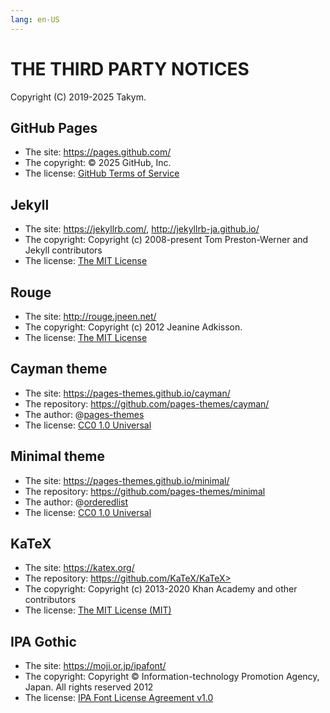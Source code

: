 ```yaml
---
lang: en-US
---
```

# THE THIRD PARTY NOTICES
Copyright (C) 2019-2025 Takym.

## GitHub Pages
* The site: <https://pages.github.com/>
* The copyright: &copy; 2025 GitHub, Inc.
* The license: [GitHub Terms of Service](https://help.github.com/en/articles/github-terms-of-service)

## Jekyll
* The site: <https://jekyllrb.com/>, <http://jekyllrb-ja.github.io/>
* The copyright: Copyright (c) 2008-present Tom Preston-Werner and Jekyll contributors
* The license: [The MIT License](https://github.com/jekyll/jekyll/blob/master/LICENSE)

## Rouge
* The site: <http://rouge.jneen.net/>
* The copyright: Copyright (c) 2012 Jeanine Adkisson.
* The license: [The MIT License](https://github.com/rouge-ruby/rouge/blob/master/LICENSE)

## Cayman theme
* The site: <https://pages-themes.github.io/cayman/>
* The repository: <https://github.com/pages-themes/cayman/>
* The author: @[pages-themes](https://github.com/pages-themes)
* The license: [CC0 1.0 Universal](https://github.com/pages-themes/cayman/blob/master/LICENSE)

## Minimal theme
* The site: <https://pages-themes.github.io/minimal/>
* The repository: <https://github.com/pages-themes/minimal>
* The author: @[orderedlist](https://github.com/orderedlist)
* The license: [CC0 1.0 Universal](https://github.com/pages-themes/minimal/blob/master/LICENSE)

## KaTeX
* The site: <https://katex.org/>
* The repository: https://github.com/KaTeX/KaTeX>
* The copyright: Copyright (c) 2013-2020 Khan Academy and other contributors
* The license: [The MIT License (MIT)](https://github.com/KaTeX/KaTeX/blob/main/LICENSE)

## IPA Gothic
* The site: <https://moji.or.jp/ipafont/>
* The copyright: Copyright &copy; Information-technology Promotion Agency, Japan. All rights reserved 2012
* The license: [IPA Font License Agreement v1.0](https://moji.or.jp/ipafont/license/)
